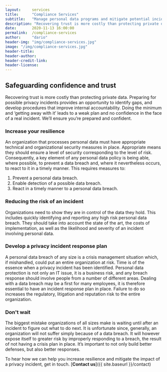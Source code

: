 ```yaml
---
layout:     services
title:      "Compliance Services"
subtitle:   "Manage personal data programs and mitigate potential incidents."
description: "Recovering trust is more costly than protecting private data. Every organization should have a proven plan in place to mitigate a potential privacy incident."
date:       2020-11-13 16:00:00
permalink:  /compliance-services
author:     "dario"
header-img: "img/compliance-services.jpg"
image: "/img/compliance-services.jpg"
header-title:
header-author:
header-credit-link:
header-license:
---
```


## Safeguarding confidence and trust 
Recovering trust is more costly than protecting private data. Preparing for possible privacy incidents provides an opportunity to identify gaps, and develop procedures that improve internal accountability. Doing the minimum and ‘getting away with it’ leads to a weak plan and no confidence in the face of a real incident. We’ll ensure you’re prepared and confident.

### Increase your resilience
An organization that processes personal data must have appropriate technical and organizational security measures in place. Appropriate means they should ensure a level of security corresponding to the level of risk. Consequently, a key element of any personal data policy is being able, where possible, to prevent a data breach and, where it nevertheless occurs, to react to it in a timely manner. This requires measures to:

1.	Prevent a personal data breach.
2.	Enable detection of a possible data breach.
3.	React in a timely manner to a personal data breach.


### Reducing the risk of an incident
Organizations need to show they are in control of the data they hold. This includes quickly identifying and reporting any high risk personal data breach. They should take into account the state of the art, the costs of implementation, as well as the likelihood and severity of an incident involving personal data.

### Develop a privacy incident response plan
A personal data breach of any size is a crisis management situation which, if mishandled, could put an entire organization at risk. Time is of the essence when a privacy incident has been identified. Personal data protection is not only an IT issue, it is a business risk, and any breach response should involve people from a number of different areas. Dealing with a data breach may be a first for many employees, it is therefore essential to have an incident response plan in place. Failure to do so increases the regulatory, litigation and reputation risk to the entire organization.

### Don't wait
The biggest mistake organizations of all sizes make is waiting until after an incident to figure out what to do next. It is unfortunate since, generally, an organization will not suffer simply because of a data breach. It will however expose itself to greater risk by improperly responding to a breach, the result of not having a crisis plan in place. It’s important to not only build better defenses, but also better responses.

To hear how we can help you increase resilience and mitigate the impact of a privacy incident, get in touch. [**Contact us**]({{ site.baseurl }}/contact)
